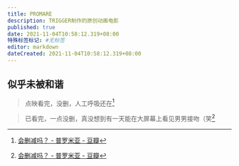```yaml
---
title: PROMARE
description: TRIGGER制作的原创动画电影
published: true
date: 2021-11-04T10:58:12.319+08:00
特殊标签标记: #无标签
editor: markdown
dateCreated: 2021-11-04T10:58:12.319+08:00
---
```


## 似乎未被和谐

> 点映看完，没删，人工呼吸还在[^617009864]

> 已看完，一点没删，真没想到有一天能在大屏幕上看见男男接吻（笑[^617009864]

[^617009864]: [会删减吗？ - 普罗米亚 - 豆瓣](https://web.archive.org/web/20211010105509/https://movie.douban.com/subject/27080656/discussion/617009864/)
